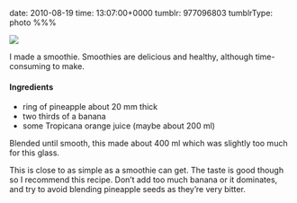 date: 2010-08-19
time: 13:07:00+0000
tumblr: 977096803
tumblrType: photo
%%%

![](tumblr_l7ehsuVMJY1qbnvjco1_1280.jpg)

I made a smoothie. Smoothies are delicious and healthy, although time-consuming to make. 

#### Ingredients

- ring of pineapple about 20 mm thick
- two thirds of a banana
- some Tropicana orange juice (maybe about 200 ml)

Blended until smooth, this made about 400 ml which was slightly too much for this glass. 

This is close to as simple as a smoothie can get. The taste is good though so I recommend this recipe. Don’t add too much banana or it dominates, and try to avoid blending pineapple seeds as they’re very bitter. 
